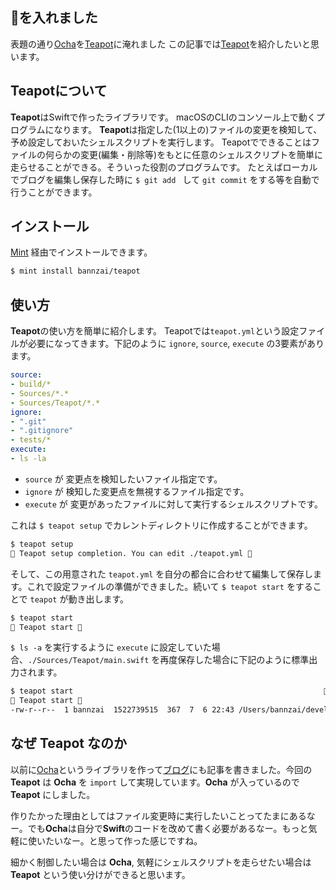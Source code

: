 
## 🍵を入れました
表題の通り[Ocha](https://github.com/bannzai/ocha)を[Teapot](https://github.com/bannzai/teapot)に淹れました
この記事では[Teapot](https://github.com/bannzai/teapot)を紹介したいと思います。

## Teapotについて
**Teapot**はSwiftで作ったライブラリです。 macOSのCLIのコンソール上で動くプログラムになります。 **Teapot**は指定した(1以上の)ファイルの変更を検知して、予め設定しておいたシェルスクリプトを実行します。 Teapotでできることはファイルの何らかの変更(編集・削除等)をもとに任意のシェルスクリプトを簡単に走らせることができる。そういった役割のプログラムです。 たとえばローカルでブログを編集し保存した時に `$ git add ` して `git commit` をする等を自動で行うことができます。

## インストール
[Mint](https://github.com/yonaskolb/Mint) 経由でインストールできます。

```bash
$ mint install bannzai/teapot
```

## 使い方
**Teapot**の使い方を簡単に紹介します。 Teapotでは`teapot.yml`という設定ファイルが必要になってきます。下記のように `ignore`, `source`, `execute` の3要素があります。  

```yaml
source:
- build/*
- Sources/*.*
- Sources/Teapot/*.*
ignore:
- ".git"
- ".gitignore"
- tests/*
execute: 
- ls -la
```

- `source` が 変更点を検知したいファイル指定です。
- `ignore` が 検知した変更点を無視するファイル指定です。
- `execute` が 変更があったファイルに対して実行するシェルスクリプトです。

これは `$ teapot setup` でカレントディレクトリに作成することができます。

```bash
$ teapot setup
🍵 Teapot setup completion. You can edit ./teapot.yml 🍵
```

そして、この用意された `teapot.yml` を自分の都合に合わせて編集して保存します。これで設定ファイルの準備ができました。続いて `$ teapot start` をすることで `teapot` が動き出します。

```bash
$ teapot start
🍵 Teapot start 🍵
```

`$ ls -a` を実行するように `execute` に設定していた場合、`./Sources/Teapot/main.swift` を再度保存した場合に下記のように標準出力されます。

```bash
$ teapot start                                                        
🍵 Teapot start 🍵
-rw-r--r--  1 bannzai  1522739515  367  7  6 22:43 /Users/bannzai/develop/oss/Teapot/Sources/Teapot/main.swift
```

## なぜ Teapot なのか
以前に[Ocha](https://github.com/bannzai/ocha)というライブラリを作って[ブログ](https://bannzai.hatenadiary.jp/)にも記事を書きました。今回の **Teapot** は **Ocha** を `import` して実現しています。**Ocha** が入っているので **Teapot** にしました。  

作りたかった理由としてはファイル変更時に実行したいことってたまにあるなー。でも**Ocha**は自分で**Swift**のコードを改めて書く必要があるなー。もっと気軽に使いたいなー。と思って作った感じですね。  

細かく制御したい場合は **Ocha**, 気軽にシェルスクリプトを走らせたい場合は **Teapot** という使い分けができると思います。



